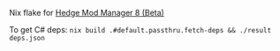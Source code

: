 Nix flake for [Hedge Mod Manager 8 (Beta)](https://github.com/hedge-dev/HedgeModManager)

To get C# deps: `nix build .#default.passthru.fetch-deps && ./result deps.json`